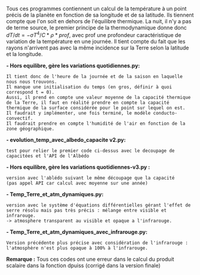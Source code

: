 Tous ces programmes contiennent un calcul de la température à un point précis de la planète en fonction de sa longitude et de sa latitude.
Ils tiennent compte que l'on soit en dehors de l'équilibre thermique. La nuit, il n'y a pas de terme source, le premier principe de la thermodynamique donne donc $dT/dt = -\sigma T^4/C*\rho*prof$, avec prof une profondeur caractéristique de variation de la température en une journée.
Il tient compte du fait que les rayons n'arrivent pas avec la même incidence sur la Terre selon la latitude et la longitude.

**- Hors equilibre, gère les variations quotidiennes.py:**

    Il tient donc de l'heure de la journée et de la saison en laquelle nous nous trouvons.
    Il manque une initialisation du temps (en gros, définir à quoi correspond t = 0).
    Aussi, il prend en compte une valeur moyenne de la capacité thermique de la Terre, il faut en réalité prendre en compte la capacité thermique de la surface considérée pour le point sur lequel on est.
    Il faudrait y implémenter, une fois terminé, le modèle conducto-convectif.
    Il faudrait prendre en compte l'humidité de l'air en fonction de la zone géographique.

**- evolution_temp_avec_albedo_capacite v2.py:**

    test pour relier le premier code ci-dessus avec le decoupage de capacitées et l'API de l'Albédo


**- Hors equilibre, gère les variations quotidiennes-v3.py :**

    version avec l'ablédo suivant le même découpage que la capacité 
    (pas appel API car calcul avec moyenne sur une année)

**- Temp_Terre_et_atm_dynamiques.py:**

    version avec le système d'équations différentielles gérant l'effet de serre résolu mais pas très précis : mélange entre visible et infrarouge.
    -> atmosphere transparent au visible et opaque a l'infrarouge.

**- Temp_Terre_et_atm_dynamiques_avec_infrarouge.py:**
  
    Version précédente plus précise avec considération de l'infrarouge : l'atmosphère n'est plus opaque à 100% à l'infrarouge.

**Remarque :** Tous ces codes ont une erreur dans le calcul du produit scalaire dans la fonction dpuiss (corrigé dans la version finale)
